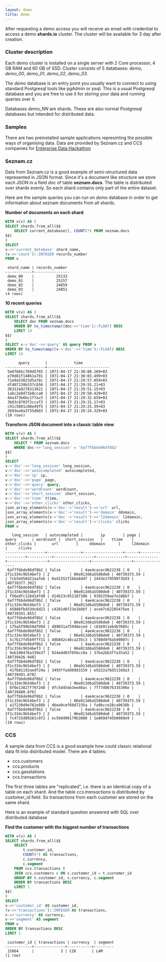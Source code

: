 ```yaml
---
layout: demo
title: Demo
---
```


After requesting a demo access you will receive an email with credential to access a demo **shards.io** cluster.
The cluster will be available for 3 day after creation.

### Cluster description

Each demo cluster is installed on a single server with 2 Core processor, 4 GB RAM and 60 GB of SSD.
Cluster consists of 5 databases: *demo*, *demo\_00*, *demo\_01*, *demo\_02*, *demo\_03*.

The *demo* database is an entry point you usually want to connect to using standard Postgresql tools like pgAdmin or psql.
This is a usual Postgresql database and you are free to use it for storing your data and running queries over it.

Databases *demo_NN* are shards. These are also normal Postgresql databases but intended for distributed data.

### Samples

There are two preinstalled sample applications represinting the possible ways of organising data.
Data are provided by Seznam.cz and CCS companies for [Enterprise Data Hackathon](http://enterprise.hackathon.bi)

### Seznam.cz

Data from Seznam.cz is a good example of semi-structured data represented in JSON format.
Since it's a document like structure we store each JSON in a field *doc* of table **seznam.docs**.
The table is distributed over shards evenly. So each shard contains only part of the entire dataset.

Here are the sample queries you can run on *demo* database in order to get information about seznam documents from all shards.

**Number of documents on each shard**

``` sql
WITH v(v) AS (
SELECT shards.from_all($$
    SELECT current_database(), COUNT(*) FROM seznam.docs
$$)
)
SELECT 
v->>'current_database' shard_name,
(v->>'count')::INTEGER records_number
FROM v
```

     shard_name | records_number 
    ------------+----------------
     demo_00    |          25133
     demo_01    |          25157
     demo_02    |          24859
     demo_03    |          24851
    (4 rows)

**10 recent queries**

``` sql
WITH v(v) AS (
SELECT shards.from_all($$
    SELECT doc FROM seznam.docs
    ORDER BY to_timestamp((doc->>'time')::FLOAT) DESC
    LIMIT 10
$$)
)
SELECT v->'doc'->>'query' AS query FROM v
ORDER BY to_timestamp((v->'doc'->>'time')::FLOAT) DESC
LIMIT 10
```

          query       |            time            
    ------------------+----------------------------
     5e0f665c769d5765 | 1971-04-17 21:30:08.269+03
     e70d81f14061a701 | 1971-04-17 21:30:03.499+03
     71e0a53823d5a78c | 1971-04-17 21:29:57.059+03
     df407139b337cb56 | 1971-04-17 21:29:55.21+03
     36313a9278313821 | 1971-04-17 21:29:51.15+03
     1abc2e0d71b8cca0 | 1971-04-17 21:29:50.429+03
     44a373b6bc1f7ac5 | 1971-04-17 21:29:32.659+03
     3b83c8783f2ccaf3 | 1971-04-17 21:29:31.17+03
     c91c5891c88e49f5 | 1971-04-17 21:29:25.39+03
     2693ea9a3735d683 | 1971-04-17 21:29:24.329+03
    (10 rows)

**Transform JSON document into a classic table view**

``` sql
WITH v(v) AS (
SELECT shards.from_all($$
    SELECT * FROM seznam.docs
    WHERE doc->>'long_session' = '6af7fbbde96df8b2'
$$)
)
SELECT
v->'doc'->>'long_session' long_session,
v->'doc'->>'autocompleted' autocompleted,
v->'doc'->>'ip' ip,
v->'doc'->>'page' page,
v->'doc'->>'query' query,
v->'doc'->>'wordCount' wordCount,
v->'doc'->>'short_session' short_session,
v->'doc'->>'time' ttime,
v->'doc'->>'other_clicks' other_clicks,
json_array_elements(v->'doc'->'result')->>'url' url,
json_array_elements(v->'doc'->'result')->>'domain' ddomain,
json_array_elements(v->'doc'->'result')->>'l2domain' l2domain,
json_array_elements(v->'doc'->'result')->'clicks' clicks
FROM v
```

       long_session   | autocompleted |        ip        | page |      query       | wordcount |  short_session   |    ttime    | other_clicks |       url        |     ddomain      |     l2domain     |     clicks     
    ------------------+---------------+------------------+------+------------------+-----------+------------------+-------------+--------------+------------------+------------------+------------------+----------------
     6af7fbbde96df8b2 | false         | 4ae4cacec9622238 | 0    | 2f1c334c9b54bef3 | 2         | 06e013d6a5580de0 | 40739373.59 |              | 7cb34456d21aafeb | 0a41552f1b6a8ddf | 2443e1f059973b93 | [40739377.302]
     6af7fbbde96df8b2 | false         | 4ae4cacec9622238 | 0    | 2f1c334c9b54bef3 | 2         | 06e013d6a5580de0 | 40739373.59 |              | f56edfc126d14fd0 | d14b23c951187106 | 9392259ae7e186b7 | 
     6af7fbbde96df8b2 | false         | 4ae4cacec9622238 | 0    | 2f1c334c9b54bef3 | 2         | 06e013d6a5580de0 | 40739373.59 |              | 45886fbd33dc6d21 | c4281d6f23e1bbbf | ace47c62285475ee | [40739391.855]
     6af7fbbde96df8b2 | false         | 4ae4cacec9622238 | 0    | 2f1c334c9b54bef3 | 2         | 06e013d6a5580de0 | 40739373.59 |              | 175a5f99b58df09d | d89031af5948eced | c81b911ebdb7605c | 
     6af7fbbde96df8b2 | false         | 4ae4cacec9622238 | 0    | 2f1c334c9b54bef3 | 2         | 06e013d6a5580de0 | 40739373.59 |              | 5c7b17fd5b9fff31 | 40b842c46ca235c3 | 5780d9f6a5d9807c | 
     6af7fbbde96df8b2 | false         | 4ae4cacec9622238 | 0    | 2f1c334c9b54bef3 | 2         | 06e013d6a5580de0 | 40739373.59 |              | 9eb188476a339e37 | 924edd037056cc0a | 37ba2bb3ffa35a52 | [40739426.948]
     6af7fbbde96df8b2 | false         | 4ae4cacec9622238 | 0    | 2f1c334c9b54bef3 | 2         | 06e013d6a5580de0 | 40739373.59 |              | 41fb81192aedf24a | 3493ffadd89d3159 | e9222a76d513dda3 | [40739491.678]
     6af7fbbde96df8b2 | false         | 4ae4cacec9622238 | 0    | 2f1c334c9b54bef3 | 2         | 06e013d6a5580de0 | 40739373.59 |              | 8f8e13827f797240 | dfc5d45de3ee46ac | 7f77d8676335396e | [40739480.876]
     6af7fbbde96df8b2 | false         | 4ae4cacec9622238 | 0    | 2f1c334c9b54bef3 | 2         | 06e013d6a5580de0 | 40739373.59 |              | a1f230d9e761e88b | d6ea9cef60d7235a | fa9bcce28ca9638b | 
     6af7fbbde96df8b2 | false         | 4ae4cacec9622238 | 0    | 2f1c334c9b54bef3 | 2         | 06e013d6a5580de0 | 40739373.59 |              | fc4715d89261c072 | ec50d490179b3800 | 1e869df45b0989e9 | 
    (10 rows)


### CCS

A sample data from CCS is a good example how could classic relational data fit into distributed model.
There are 4 tables:

- ccs.customers
- ccs.products
- ccs.gasstations
- ccs.transactions

The first three tables are "replicated", i.e. there is an identical copy of a table on each shard.
And the table *ccs.transactions* is distributed by *customer_id* field. So transactions from each customer are stored on the same shard.

Here is an example of standard question answered with SQL over distributed database

**Find the customer with the biggest number of transactions**

``` sql
WITH v(v) AS (
SELECT shards.from_all($$
    SELECT 
        t.customer_id, 
        COUNT(*) AS transactions,
        c.currency, 
        c.segment
    FROM ccs.transactions t
    JOIN ccs.customers c ON c.customer_id = t.customer_id
    GROUP BY t.customer_id, c.currency, c.segment
    ORDER BY transactions DESC
    LIMIT 1
$$)
)
SELECT
v->>'customer_id' AS customer_id,
(v->>'transactions')::INTEGER AS transactions,
v->>'currency' AS currency,
v->>'segment' AS segment
FROM v
ORDER BY transactions DESC
LIMIT 1
```

     customer_id | transactions | currency  | segment 
    ------------+--------------+-----------+---------
     15064      |            3 | CZK       | LAM
    (1 row)
